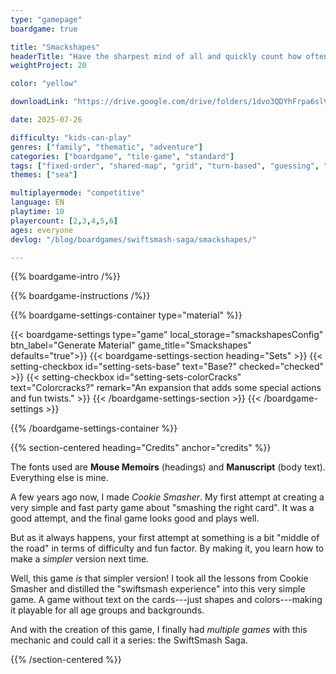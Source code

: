 ```yaml
---
type: "gamepage"
boardgame: true

title: "Smackshapes"
headerTitle: "Have the sharpest mind of all and quickly count how often all shapes appear, so you can smash the winning card first!"
weightProject: 20

color: "yellow"

downloadLink: "https://drive.google.com/drive/folders/1dvo3QDYhFrpa6slVb8h7Z4nxVO-uto05"

date: 2025-07-26

difficulty: "kids-can-play"
genres: ["family", "thematic", "adventure"]
categories: ["boardgame", "tile-game", "standard"]
tags: ["fixed-order", "shared-map", "grid", "turn-based", "guessing", "bias", "variable-setup", "orientation", "set-collection", "high-score"]
themes: ["sea"]

multiplayermode: "competitive"
language: EN
playtime: 10
playercount: [2,3,4,5,6]
ages: everyone
devlog: "/blog/boardgames/swiftsmash-saga/smackshapes/"

---
```


{{% boardgame-intro /%}}

{{% boardgame-instructions /%}}

{{% boardgame-settings-container type="material" %}}

{{< boardgame-settings type="game" local_storage="smackshapesConfig" btn_label="Generate Material" game_title="Smackshapes" defaults="true">}}
  {{< boardgame-settings-section heading="Sets" >}}
    {{< setting-checkbox id="setting-sets-base" text="Base?" checked="checked" >}}
    {{< setting-checkbox id="setting-sets-colorCracks" text="Colorcracks?" remark="An expansion that adds some special actions and fun twists." >}}
  {{< /boardgame-settings-section >}}
{{< /boardgame-settings >}}

{{% /boardgame-settings-container %}}

{{% section-centered heading="Credits" anchor="credits" %}}

The fonts used are **Mouse Memoirs** (headings) and **Manuscript** (body text). Everything else is mine.

A few years ago now, I made _Cookie Smasher_. My first attempt at creating a very simple and fast party game about "smashing the right card". It was a good attempt, and the final game looks good and plays well. 

But as it always happens, your first attempt at something is a bit "middle of the road" in terms of difficulty and fun factor. By making it, you learn how to make a _simpler_ version next time.

Well, this game _is_ that simpler version! I took all the lessons from Cookie Smasher and distilled the "swiftsmash experience" into this very simple game. A game without text on the cards---just shapes and colors---making it playable for all age groups and backgrounds.

And with the creation of this game, I finally had _multiple games_ with this mechanic and could call it a series: the SwiftSmash Saga.

{{% /section-centered %}}
